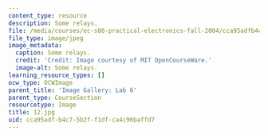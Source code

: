 ```yaml
---
content_type: resource
description: Some relays.
file: /media/courses/ec-s06-practical-electronics-fall-2004/cca95adfb4c75b2ff1dfca4c96baffd7_12.jpg
file_type: image/jpeg
image_metadata:
  caption: Some relays.
  credit: 'Credit: Image courtesy of MIT OpenCourseWare.'
  image-alt: Some relays.
learning_resource_types: []
ocw_type: OCWImage
parent_title: 'Image Gallery: Lab 6'
parent_type: CourseSection
resourcetype: Image
title: 12.jpg
uid: cca95adf-b4c7-5b2f-f1df-ca4c96baffd7
---
```

